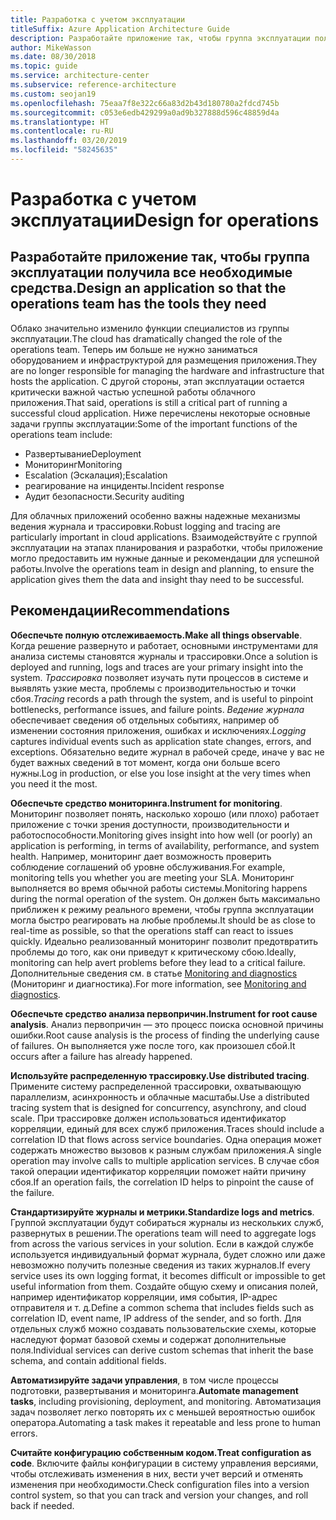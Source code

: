 ```yaml
---
title: Разработка с учетом эксплуатации
titleSuffix: Azure Application Architecture Guide
description: Разработайте приложение так, чтобы группа эксплуатации получила все необходимые средства.
author: MikeWasson
ms.date: 08/30/2018
ms.topic: guide
ms.service: architecture-center
ms.subservice: reference-architecture
ms.custom: seojan19
ms.openlocfilehash: 75eaa7f8e322c66a83d2b43d180780a2fdcd745b
ms.sourcegitcommit: c053e6edb429299a0ad9b327888d596c48859d4a
ms.translationtype: HT
ms.contentlocale: ru-RU
ms.lasthandoff: 03/20/2019
ms.locfileid: "58245635"
---
```

# <a name="design-for-operations"></a><span data-ttu-id="6063f-103">Разработка с учетом эксплуатации</span><span class="sxs-lookup"><span data-stu-id="6063f-103">Design for operations</span></span>

## <a name="design-an-application-so-that-the-operations-team-has-the-tools-they-need"></a><span data-ttu-id="6063f-104">Разработайте приложение так, чтобы группа эксплуатации получила все необходимые средства.</span><span class="sxs-lookup"><span data-stu-id="6063f-104">Design an application so that the operations team has the tools they need</span></span>

<span data-ttu-id="6063f-105">Облако значительно изменило функции специалистов из группы эксплуатации.</span><span class="sxs-lookup"><span data-stu-id="6063f-105">The cloud has dramatically changed the role of the operations team.</span></span> <span data-ttu-id="6063f-106">Теперь им больше не нужно заниматься оборудованием и инфраструктурой для размещения приложения.</span><span class="sxs-lookup"><span data-stu-id="6063f-106">They are no longer responsible for managing the hardware and infrastructure that hosts the application.</span></span>  <span data-ttu-id="6063f-107">С другой стороны, этап эксплуатации остается критически важной частью успешной работы облачного приложения.</span><span class="sxs-lookup"><span data-stu-id="6063f-107">That said, operations is still a critical part of running a successful cloud application.</span></span> <span data-ttu-id="6063f-108">Ниже перечислены некоторые основные задачи группы эксплуатации:</span><span class="sxs-lookup"><span data-stu-id="6063f-108">Some of the important functions of the operations team include:</span></span>

- <span data-ttu-id="6063f-109">Развертывание</span><span class="sxs-lookup"><span data-stu-id="6063f-109">Deployment</span></span>
- <span data-ttu-id="6063f-110">Мониторинг</span><span class="sxs-lookup"><span data-stu-id="6063f-110">Monitoring</span></span>
- <span data-ttu-id="6063f-111">Escalation (Эскалация);</span><span class="sxs-lookup"><span data-stu-id="6063f-111">Escalation</span></span>
- <span data-ttu-id="6063f-112">реагирование на инциденты.</span><span class="sxs-lookup"><span data-stu-id="6063f-112">Incident response</span></span>
- <span data-ttu-id="6063f-113">Аудит безопасности.</span><span class="sxs-lookup"><span data-stu-id="6063f-113">Security auditing</span></span>

<span data-ttu-id="6063f-114">Для облачных приложений особенно важны надежные механизмы ведения журнала и трассировки.</span><span class="sxs-lookup"><span data-stu-id="6063f-114">Robust logging and tracing are particularly important in cloud applications.</span></span> <span data-ttu-id="6063f-115">Взаимодействуйте с группой эксплуатации на этапах планирования и разработки, чтобы приложение могло предоставить им нужные данные и рекомендации для успешной работы.</span><span class="sxs-lookup"><span data-stu-id="6063f-115">Involve the operations team in design and planning, to ensure the application gives them the data and insight thay need to be successful.</span></span>  <!-- to do: Link to DevOps checklist -->

## <a name="recommendations"></a><span data-ttu-id="6063f-116">Рекомендации</span><span class="sxs-lookup"><span data-stu-id="6063f-116">Recommendations</span></span>

<span data-ttu-id="6063f-117">**Обеспечьте полную отслеживаемость.**</span><span class="sxs-lookup"><span data-stu-id="6063f-117">**Make all things observable**.</span></span> <span data-ttu-id="6063f-118">Когда решение развернуто и работает, основными инструментами для анализа системы становятся журналы и трассировки.</span><span class="sxs-lookup"><span data-stu-id="6063f-118">Once a solution is deployed and running, logs and traces are your primary insight into the system.</span></span> <span data-ttu-id="6063f-119">*Трассировка* позволяет изучать пути процессов в системе и выявлять узкие места, проблемы с производительностью и точки сбоя.</span><span class="sxs-lookup"><span data-stu-id="6063f-119">*Tracing* records a path through the system, and is useful to pinpoint bottlenecks, performance issues, and failure points.</span></span> <span data-ttu-id="6063f-120">*Ведение журнала* обеспечивает сведения об отдельных событиях, например об изменении состояния приложения, ошибках и исключениях.</span><span class="sxs-lookup"><span data-stu-id="6063f-120">*Logging* captures individual events such as application state changes, errors, and exceptions.</span></span> <span data-ttu-id="6063f-121">Обязательно ведите журнал в рабочей среде, иначе у вас не будет важных сведений в тот момент, когда они больше всего нужны.</span><span class="sxs-lookup"><span data-stu-id="6063f-121">Log in production, or else you lose insight at the very times when you need it the most.</span></span>

<span data-ttu-id="6063f-122">**Обеспечьте средство мониторинга.**</span><span class="sxs-lookup"><span data-stu-id="6063f-122">**Instrument for monitoring**.</span></span> <span data-ttu-id="6063f-123">Мониторинг позволяет понять, насколько хорошо (или плохо) работает приложение с точки зрения доступности, производительности и работоспособности.</span><span class="sxs-lookup"><span data-stu-id="6063f-123">Monitoring gives insight into how well (or poorly) an application is performing, in terms of availability, performance, and system health.</span></span> <span data-ttu-id="6063f-124">Например, мониторинг дает возможность проверить соблюдение соглашений об уровне обслуживания.</span><span class="sxs-lookup"><span data-stu-id="6063f-124">For example, monitoring tells you whether you are meeting your SLA.</span></span> <span data-ttu-id="6063f-125">Мониторинг выполняется во время обычной работы системы.</span><span class="sxs-lookup"><span data-stu-id="6063f-125">Monitoring happens during the normal operation of the system.</span></span> <span data-ttu-id="6063f-126">Он должен быть максимально приближен к режиму реального времени, чтобы группа эксплуатации могла быстро реагировать на любые проблемы.</span><span class="sxs-lookup"><span data-stu-id="6063f-126">It should be as close to real-time as possible, so that the operations staff can react to issues quickly.</span></span> <span data-ttu-id="6063f-127">Идеально реализованный мониторинг позволит предотвратить проблемы до того, как они приведут к критическому сбою.</span><span class="sxs-lookup"><span data-stu-id="6063f-127">Ideally, monitoring can help avert problems before they lead to a critical failure.</span></span> <span data-ttu-id="6063f-128">Дополнительные сведения см. в статье [Monitoring and diagnostics][monitoring] (Мониторинг и диагностика).</span><span class="sxs-lookup"><span data-stu-id="6063f-128">For more information, see [Monitoring and diagnostics][monitoring].</span></span>

<span data-ttu-id="6063f-129">**Обеспечьте средство анализа первопричин.**</span><span class="sxs-lookup"><span data-stu-id="6063f-129">**Instrument for root cause analysis**.</span></span> <span data-ttu-id="6063f-130">Анализ первопричин — это процесс поиска основной причины ошибки.</span><span class="sxs-lookup"><span data-stu-id="6063f-130">Root cause analysis is the process of finding the underlying cause of failures.</span></span> <span data-ttu-id="6063f-131">Он выполняется уже после того, как произошел сбой.</span><span class="sxs-lookup"><span data-stu-id="6063f-131">It occurs after a failure has already happened.</span></span>

<span data-ttu-id="6063f-132">**Используйте распределенную трассировку.**</span><span class="sxs-lookup"><span data-stu-id="6063f-132">**Use distributed tracing**.</span></span> <span data-ttu-id="6063f-133">Примените систему распределенной трассировки, охватывающую параллелизм, асинхронность и облачные масштабы.</span><span class="sxs-lookup"><span data-stu-id="6063f-133">Use a distributed tracing system that is designed for concurrency, asynchrony, and cloud scale.</span></span> <span data-ttu-id="6063f-134">При трассировке должен использоваться идентификатор корреляции, единый для всех служб приложения.</span><span class="sxs-lookup"><span data-stu-id="6063f-134">Traces should include a correlation ID that flows across service boundaries.</span></span> <span data-ttu-id="6063f-135">Одна операция может содержать множество вызовов к разным службам приложения.</span><span class="sxs-lookup"><span data-stu-id="6063f-135">A single operation may involve calls to multiple application services.</span></span> <span data-ttu-id="6063f-136">В случае сбоя такой операции идентификатор корреляции поможет найти причину сбоя.</span><span class="sxs-lookup"><span data-stu-id="6063f-136">If an operation fails, the correlation ID helps to pinpoint the cause of the failure.</span></span>

<span data-ttu-id="6063f-137">**Стандартизируйте журналы и метрики.**</span><span class="sxs-lookup"><span data-stu-id="6063f-137">**Standardize logs and metrics**.</span></span> <span data-ttu-id="6063f-138">Группой эксплуатации будут собираться журналы из нескольких служб, развернутых в решении.</span><span class="sxs-lookup"><span data-stu-id="6063f-138">The operations team will need to aggregate logs from across the various services in your solution.</span></span> <span data-ttu-id="6063f-139">Если в каждой службе используется индивидуальный формат журнала, будет сложно или даже невозможно получить полезные сведения из таких журналов.</span><span class="sxs-lookup"><span data-stu-id="6063f-139">If every service uses its own logging format, it becomes difficult or impossible to get useful information from them.</span></span> <span data-ttu-id="6063f-140">Создайте общую схему и описания полей, например идентификатор корреляции, имя события, IP-адрес отправителя и т. д.</span><span class="sxs-lookup"><span data-stu-id="6063f-140">Define a common schema that includes fields such as correlation ID, event name, IP address of the sender, and so forth.</span></span> <span data-ttu-id="6063f-141">Для отдельных служб можно создавать пользовательские схемы, которые наследуют формат базовой схемы и содержат дополнительные поля.</span><span class="sxs-lookup"><span data-stu-id="6063f-141">Individual services can derive custom schemas that inherit the base schema, and contain additional fields.</span></span>

<span data-ttu-id="6063f-142">**Автоматизируйте задачи управления**, в том числе процессы подготовки, развертывания и мониторинга.</span><span class="sxs-lookup"><span data-stu-id="6063f-142">**Automate management tasks**, including provisioning, deployment, and monitoring.</span></span> <span data-ttu-id="6063f-143">Автоматизация задач позволяет легко повторять их с меньшей вероятностью ошибок оператора.</span><span class="sxs-lookup"><span data-stu-id="6063f-143">Automating a task makes it repeatable and less prone to human errors.</span></span>

<span data-ttu-id="6063f-144">**Считайте конфигурацию собственным кодом.**</span><span class="sxs-lookup"><span data-stu-id="6063f-144">**Treat configuration as code**.</span></span> <span data-ttu-id="6063f-145">Включите файлы конфигурации в систему управления версиями, чтобы отслеживать изменения в них, вести учет версий и отменять изменения при необходимости.</span><span class="sxs-lookup"><span data-stu-id="6063f-145">Check configuration files into a version control system, so that you can track and version your changes, and roll back if needed.</span></span>

<!-- links -->

[monitoring]: ../../best-practices/monitoring.md
